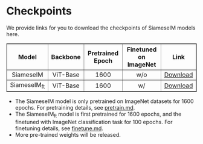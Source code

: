 # Checkpoints
We provide links for you to download the checkpoints of SiameseIM models here. 


<table border="1" width="100%">
    <tr align="center">
        <th>Model</th><th>Backbone</th><th>Pretrained Epoch</th><th>Finetuned on ImageNet</th><th>Link</th>
    </tr>
    <tr align="center">
        <td>SiameseIM</td><td>ViT-Base</td><td>1600</td><td>w/o</td><td><a href="https://github.com/OpenGVLab/Siamese-Image-Modeling/releases/download/v1.0/sim_base_1600ep_pretrain.pth">Download</a></td>
    </tr>
     <tr align="center">
        <td>SiameseIM<sub>ft</sub></td><td>ViT-Base</td><td>1600</td><td>w/</td><td><a href="https://github.com/OpenGVLab/Siamese-Image-Modeling/releases/download/v1.0/sim_base_1600ep_finetune.pth">Download</a></td>
    </tr>
    
</table>

* The SiameseIM model is only pretrained on ImageNet datasets for 1600 epochs. For pretraining details, see [pretrain.md](./pretrain.md).
* The SiameseIM$`_{\mathrm{ft}}`$ model is first pretrained for 1600 epochs, and the finetuned with ImageNet classification task for 100 epochs. For finetuning details, see [finetune.md](./finetune.md).
*  More pre-trained weights will be released.
